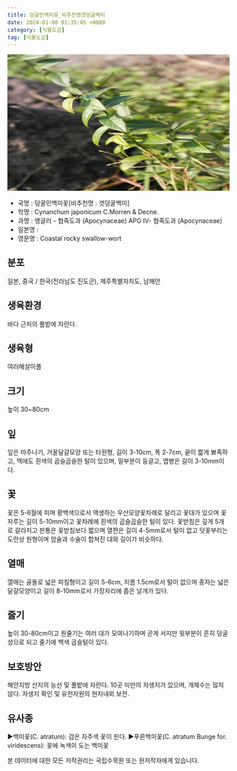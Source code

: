 ```yaml
---
title: 덩굴민백미꽃_비추천명갯덩굴백미
date: 2024-01-08 01:35:05 +0800
category: [식물도감]
tag: [식물도감]
---
```




![덩굴민백미꽃[비추천명 : 갯덩굴백미]](/assets/img/fileUpload/plants/basic/Asclepiadaceae/Cynanchum/22206/22206_20160805101030515files_th2.jpg)
- 국명 : 덩굴민백미꽃[비추천명 : 갯덩굴백미]
- 학명 : Cynanchum japonicum C.Morren & Decne.
- 과명 : 앵글러 - 협죽도과 (Apocynaceae) APG Ⅳ- 협죽도과 (Apocynaceae)
- 일본명 : 
- 영문명 : Coastal rocky swallow-wort


## 분포
일본, 중국 / 한국(전라남도 진도군), 제주특별자치도, 남해안
## 생육환경
바다 근처의 풀밭에 자란다.
## 생육형
여러해살이풀 
## 크기
높이 30~80cm
## 잎
잎은 마주나기, 거꿀달걀모양 또는 타원형, 길이 3-10cm, 폭 2-7cm, 끝이 짧게 뾰족하고, 맥에도 흰색의 곱슬곱슬한 털이 있으며, 밑부분이 둥글고, 엽병은 길이 3-10mm이다.
## 꽃
꽃은 5-6월에 피며 황백색으로서 액생하는 우산모양꽃차례로 달리고 꽃대가 있으며 꽃자루는 길이 5-10mm이고 꽃차례에 흰색의 곱슬곱슬한 털이 있다. 꽃받침은 깊게 5개로 갈라지고 판통은 꽃받침보다 짧으며 열편은 길이 4-5mm로서 털이 없고 덧꽃부리는 도란상 원형이며 암술과 수술이 합쳐진 대와 길이가 비슷하다.
## 열매
열매는 골돌로 넓은 피침형이고 길이 5-6cm, 지름 1.5cm로서 털이 없으며 종자는 넓은 달걀모양이고 길이 8-10mm로서 가장자리에 좁은 날개가 있다.
## 줄기
높이 30-80cm이고 원줄기는 여러 대가 모여나기하며 곧게 서지만 윗부분이 흔히 덩굴성으로 되고 줄기에 백색 곱슬털이 있다.
## 보호방안
해안지방 산지의 능선 및 풀밭에 자란다. 10곳 미만의 자생지가 있으며, 개체수는 많지 않다. 자생지 확인 및 유전자원의 현지내외 보전.
## 유사종
▶백미꽃(C. atratum): 검은 자주색 꽃이 핀다.
▶푸른백미꽃(C. atratum Bunge for. viridescens): 꽃에 녹색이 도는 백미꽃






본 데이터에 대한 모든 저작권리는 국립수목원 또는 원저작자에게 있습니다.
